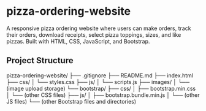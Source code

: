 # pizza-ordering-website
A responsive pizza ordering website where users can make orders, track their orders, download receipts, select pizza toppings, sizes, and like pizzas. Built with HTML, CSS, JavaScript, and Bootstrap.

## Project Structure

pizza-ordering-website/
├── .gitignore
├── README.md
├── index.html
├── css/
│   └── styles.css
├── js/
│   └── scripts.js
├── images/
│   └── (image upload storage)
└── bootstrap/
    ├── css/
    │   ├── bootstrap.min.css
    │   └── (other CSS files)
    ├── js/
    │   ├── bootstrap.bundle.min.js
    │   └── (other JS files)
    └── (other Bootstrap files and directories)
